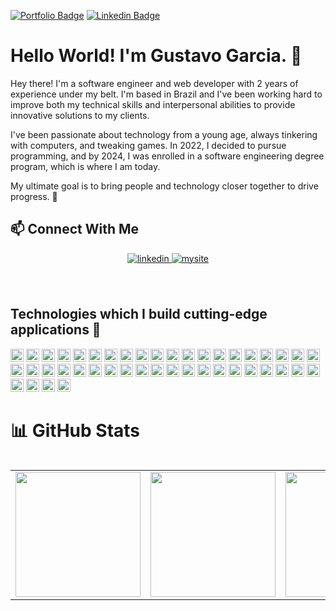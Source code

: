 [![Portfolio Badge](https://img.shields.io/badge/Portfolio-black)](https://gustavogarciac.tech)
[![Linkedin Badge](https://img.shields.io/badge/-LinkedIn-blue?style=flat-square&logo=Linkedin&logoColor=white&link=https://www.linkedin.com/in/gustavo-garcia-614910181/)](https://www.linkedin.com/in/gustavo-garcia-614910181/) 
# Hello World! I'm Gustavo Garcia. 👋

Hey there!
I'm a software engineer and web developer with 2 years of experience under my belt. I'm based in Brazil and I've been working hard to improve both my technical skills and interpersonal abilities to provide innovative solutions to my clients.

I've been passionate about technology from a young age, always tinkering with computers, and tweaking games. In 2022, I decided to pursue programming, and by 2024, I was enrolled in a software engineering degree program, which is where I am today.

My ultimate goal is to bring people and technology closer together to drive progress. 💜

## 📫 Connect With Me

<div align="center">
<a href="https://www.linkedin.com/in/gustavo-garcia-614910181/" target="_blank">
<img src="https://img.shields.io/badge/linkedin-%231E77B5.svg?&style=for-the-badge&logo=linkedin&logoColor=white" alt=linkedin style="margin-bottom: 5px;" />
</a>
<a href="https://gustavogarcia.tech" target="_blank">
<img src="https://img.shields.io/badge/mysite-b200ed.svg?&style=for-the-badge&logo=gnometerminal&logoColor=white" alt=mysite style="margin-bottom: 5px;" />
</a>  
</div>  
<br/><br/>

## Technologies which I build cutting-edge applications 🚀

<a href="https://developer.mozilla.org/en-US/docs/Web/JavaScript" title="JavaScript"><img src="https://github.com/tomchen/stack-icons/blob/master/logos/javascript.svg" alt="JavaScript" width="21px" height="21px"></a>
<a href="https://www.typescriptlang.org/" title="Typescript"><img src="https://github.com/tomchen/stack-icons/blob/master/logos/typescript-icon.svg" alt="Typescript" width="21px" height="21px"></a>
<a href="https://reactjs.org/" title="React"><img src="https://github.com/tomchen/stack-icons/blob/master/logos/react.svg" alt="React" width="21px" height="21px"></a>
<a href="https://redux.js.org/" title="Redux"><img src="https://github.com/tomchen/stack-icons/blob/master/logos/redux.svg" alt="Redux" width="21px" height="21px"></a>
<a href="https://vuejs.org/" title="Vue.js"><img src="https://github.com/tomchen/stack-icons/blob/master/logos/vue.svg" alt="Vue.js" width="21px" height="21px"></a>
<a href="https://jquery.com/" title="jQuery"><img src="https://github.com/tomchen/stack-icons/blob/master/logos/jquery-icon.svg" alt="jQuery" width="21px" height="21px"></a>
<a href="https://www.w3.org/TR/CSS/" title="CSS3"><img src="https://github.com/tomchen/stack-icons/blob/master/logos/css-3.svg" alt="CSS3" width="21px" height="21px"></a>
<a href="https://sass-lang.com/" title="Sass"><img src="https://github.com/tomchen/stack-icons/blob/master/logos/sass.svg" alt="Sass" width="21px" height="21px"></a>
<a href="https://getbootstrap.com/" title="Bootstrap"><img src="https://github.com/tomchen/stack-icons/blob/master/logos/bootstrap.svg" alt="Bootstrap" width="21px" height="21px"></a>
<a href="https://www.w3.org/TR/html5/" title="HTML5"><img src="https://github.com/tomchen/stack-icons/blob/master/logos/html-5.svg" alt="HTML5" width="21px" height="21px"></a>
<a href="https://nodejs.org/" title="Node.js"><img src="https://github.com/tomchen/stack-icons/blob/master/logos/nodejs-icon.svg" alt="Node.js" width="21px" height="21px"></a>
<a href="https://expressjs.com/" title="Express"><img src="https://github.com/tomchen/stack-icons/blob/master/logos/express.svg" alt="Express" width="21px" height="21px"></a>
<a href="https://php.net/" title="PHP"><img src="https://github.com/tomchen/stack-icons/blob/master/logos/php.svg" alt="PHP" width="21px" height="21px"></a>
<a href="https://dev.mysql.com/" title="MySQL"><img src="https://github.com/tomchen/stack-icons/blob/master/logos/mysql.svg" alt="MySQL" width="21px" height="21px"></a>
<a href="https://www.mongodb.org/" title="MongoDB"><img src="https://github.com/tomchen/stack-icons/blob/master/logos/mongodb-icon.svg" alt="MongoDB" width="21px" height="21px"></a>
<a href="https://graphql.org/" title="GraphQL"><img src="https://github.com/tomchen/stack-icons/blob/master/logos/graphql.svg" alt="GraphQL" width="21px" height="21px"></a>
<a href="https://www.docker.com/" title="docker"><img src="https://github.com/tomchen/stack-icons/blob/master/logos/docker-icon.svg" alt="docker" width="21px" height="21px"></a>
<a href="https://angular.io/" title="Angular"><img src="https://github.com/tomchen/stack-icons/blob/master/logos/angular-icon.svg" alt="Angular" width="21px" height="21px"></a>
<a href="https://zeit.co/next" title="Next.js"><img src="https://github.com/tomchen/stack-icons/blob/master/logos/nextjs.svg" alt="Next.js" width="21px" height="21px"></a>
<a href="https://reactnative.dev/" title="React Native"><img src="https://github.com/tomchen/stack-icons/blob/master/logos/react.svg" alt="React Native" width="21px" height="21px"></a>
<a href="https://deno.land/" title="Deno"><img src="https://github.com/tomchen/stack-icons/blob/master/logos/deno.svg" alt="Deno" width="21px" height="21px"></a>
<a href="https://git-scm.com/" title="Git"><img src="https://github.com/tomchen/stack-icons/blob/master/logos/git-icon.svg" alt="Git" width="21px" height="21px"></a>
<a href="https://www.npmjs.com/" title="NPM"><img src="https://github.com/tomchen/stack-icons/blob/master/logos/npm.svg" alt="NPM" width="21px" height="21px"></a>
<a href="https://yarnpkg.com/" title="Yarn"><img src="https://github.com/tomchen/stack-icons/blob/master/logos/yarn.svg" alt="Yarn" width="21px" height="21px"></a>
<a href="https://gulpjs.com/" title="Gulp"><img src="https://github.com/tomchen/stack-icons/blob/master/logos/gulp.svg" alt="Gulp" width="21px" height="21px"></a>
<a href="https://webpack.js.org/" title="webpack"><img src="https://github.com/tomchen/stack-icons/blob/master/logos/webpack.svg" alt="webpack" width="21px" height="21px"></a>
<a href="https://rollupjs.org/" title="rollup.js"><img src="https://github.com/tomchen/stack-icons/blob/master/logos/rollup.svg" alt="rollup.js" width="21px" height="21px"></a>
<a href="https://babeljs.io/" title="Babel"><img src="https://github.com/tomchen/stack-icons/blob/master/logos/babel.svg" alt="Babel" width="21px" height="21px"></a>
<a href="https://eslint.org/" title="ESLint"><img src="https://github.com/tomchen/stack-icons/blob/master/logos/eslint.svg" alt="ESLint" width="21px" height="21px"></a>
<a href="https://prettier.io/" title="Prettier"><img src="https://github.com/tomchen/stack-icons/blob/master/logos/prettier.svg" alt="Prettier" width="21px" height="21px"></a>
<a href="https://jestjs.io/" title="Jest"><img src="https://github.com/tomchen/stack-icons/blob/master/logos/jest.svg" alt="Jest" width="21px" height="21px"></a>
<a href="https://code.visualstudio.com/" title="Visual Studio Code"><img src="https://github.com/tomchen/stack-icons/blob/master/logos/visual-studio-code.svg" alt="Visual Studio Code" width="21px" height="21px"></a>
<a href="https://electron.atom.io/" title="Electron"><img src="https://github.com/tomchen/stack-icons/blob/master/logos/electron.svg" alt="Electron" width="21px" height="21px"></a>
<a href="https://wordpress.org/" title="WordPress"><img src="https://github.com/tomchen/stack-icons/blob/master/logos/wordpress-icon.svg" alt="WordPress" width="21px" height="21px"></a>
<a><img src="https://raw.githubusercontent.com/tomchen/stack-icons/634d5c036a2a7ca0115c94ab2ce86c7e79e01e13/logos/go.svg" alt="Go Lang" width="21px" height="21px"></a>
<a><img src="https://raw.githubusercontent.com/tomchen/stack-icons/634d5c036a2a7ca0115c94ab2ce86c7e79e01e13/logos/dart.svg" alt="Dart" width="21px" height="21px"></a>
<a><img src="https://raw.githubusercontent.com/tomchen/stack-icons/634d5c036a2a7ca0115c94ab2ce86c7e79e01e13/logos/flutter.svg" alt="Flutter" width="21px" height="21px"></a>
<a><img src="https://raw.githubusercontent.com/tomchen/stack-icons/634d5c036a2a7ca0115c94ab2ce86c7e79e01e13/logos/ruby.svg" alt="Ruby" width="21px" height="21px"></a>
<a><img src="https://raw.githubusercontent.com/tomchen/stack-icons/634d5c036a2a7ca0115c94ab2ce86c7e79e01e13/logos/expo.svg" alt="Expo" width="21px" height="21px"></a>
<a><img src="https://raw.githubusercontent.com/tomchen/stack-icons/634d5c036a2a7ca0115c94ab2ce86c7e79e01e13/logos/firebase.svg" alt="Firebase" width="21px" height="21px"></a>
<a><img src="https://raw.githubusercontent.com/tomchen/stack-icons/634d5c036a2a7ca0115c94ab2ce86c7e79e01e13/logos/aws.svg" alt="AWS" width="21px" height="21px"></a>
<a><img src="https://raw.githubusercontent.com/tomchen/stack-icons/634d5c036a2a7ca0115c94ab2ce86c7e79e01e13/logos/azure.svg" alt="Azure" width="21px" height="21px"></a>
<a><img src="https://raw.githubusercontent.com/tomchen/stack-icons/634d5c036a2a7ca0115c94ab2ce86c7e79e01e13/logos/google-cloud-platform.svg" alt="GCP" width="21px" height="21px"></a>
<a><img src="https://raw.githubusercontent.com/tomchen/stack-icons/634d5c036a2a7ca0115c94ab2ce86c7e79e01e13/logos/kubernetes.svg" alt="Azure" width="21px" height="21px"></a>
# 📊 GitHub Stats

<table align="left">
  <row>
    <td>
     <!-- Card -->
      <img height='200' src="http://github-profile-summary-cards.vercel.app/api/cards/profile-details?username=gustavogarciac&theme=tokyonight">
    </td>
    <td>
      <img height='200' src="http://github-profile-summary-cards.vercel.app/api/cards/repos-per-language?username=gustavogarciac&theme=tokyonight">
    </td>
    <td>
      <img height='200' src="http://github-profile-summary-cards.vercel.app/api/cards/stats?username=gustavogarciac&theme=tokyonight">
    </td>
  </row>
</table> 
